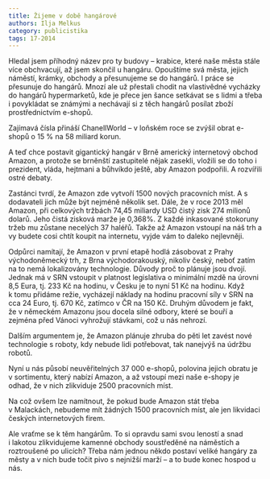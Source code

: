 ```yaml
---
title: Žijeme v době hangárové
authors: Ilja Melkus
category: publicistika
tags: 17-2014
---
```


Hledal jsem příhodný název pro ty budovy – krabice, které naše města stále více obchvacují, až jsem skončil u hangáru. Opouštíme svá města, jejich náměstí, krámky, obchody a přesunujeme se do hangárů. I práce se přesunuje do hangárů. Mnozí ale už přestali chodit na vlastivědné vycházky do hangárů hypermarketů, kde je přece jen šance setkávat se s lidmi a třeba i povykládat se známými a nechávají si z těch hangárů posílat zboží prostřednictvím e-shopů. 

Zajímavá čísla přináší ChanellWorld – v loňském roce se zvýšil obrat e-shopů o 15 % na 58 miliard korun.

A teď chce postavit gigantický hangár v Brně americký internetový obchod Amazon, a protože se brněnští zastupitelé nějak zasekli, vložili se do toho i prezident, vláda, hejtmani a bůhvíkdo ještě, aby Amazon podpořili. A rozvířili ostré debaty. 

Zastánci tvrdí, že Amazon zde vytvoří 1500 nových pracovních míst. A s dodavateli jich může být nejméně několik set. Dále, že v roce 2013 měl Amazon, při celkových tržbách 74,45 miliardy USD čistý zisk 274 milionů dolarů. Jeho čistá zisková marže je 0,368%. Z každé inkasované stokoruny tržeb mu zůstane necelých 37 haléřů. Takže až Amazon vstoupí na náš trh a vy budete cosi chtít koupit na internetu, vyjde vám to daleko nejlevněji.

Odpůrci namítají, že Amazon v první etapě hodlá zásobovat z Prahy východoněmecký trh, z Brna východorakouský, nikoliv český, neboť zatím na to nemá lokalizovány technologie. Důvody proč to plánuje jsou dvojí. Jednak má v SRN vstoupit v platnost legislativa o minimální mzdě na úrovni 8,5 Eura, tj. 233 Kč na hodinu, v Česku je to nyní 51 Kč na hodinu. Když k tomu přidáme režie, vycházejí náklady na hodinu pracovní síly v SRN na cca 24 Euro, tj. 670 Kč, zatímco v ČR na 150 Kč. Druhým důvodem je fakt, že v německém Amazonu jsou docela silné odbory, které se bouří a zejména před Vánoci vyhrožují stávkami, což u nás nehrozí.

Dalším argumentem je, že Amazon plánuje zhruba do pěti let zavést nové technologie s roboty, kdy nebude lidi potřebovat, tak nanejvýš na údržbu robotů.

Nyní u nás působí neuvěřitelných 37 000 e-shopů, polovina jejich obratu je v sortimentu, který nabízí Amazon, a až vstoupí mezi naše e-shopy je odhad, že v nich zlikviduje 2500 pracovních míst.

Na což ovšem lze namítnout, že pokud bude Amazon stát třeba v Malackách, nebudeme mít žádných 1500 pracovních míst, ale jen likvidaci českých internetových firem.

Ale vraťme se k těm hangárům. To si opravdu sami svou leností a snad i lakotou zlikvidujeme kamenné obchody soustředěné na náměstích a roztroušené po ulicích? Třeba nám jednou někdo postaví veliké hangáry za městy a v nich bude točit pivo s nejnižší marží – a to bude konec hospod u nás.